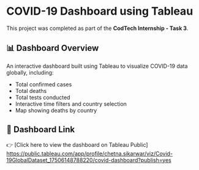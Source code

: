 # COVID-19 Dashboard using Tableau

This project was completed as part of the **CodTech Internship - Task 3**.

## 📊 Dashboard Overview

An interactive dashboard built using Tableau to visualize COVID-19 data globally, including:

- Total confirmed cases
- Total deaths
- Total tests conducted
- Interactive time filters and country selection
- Map showing deaths by country

## 🔗 Dashboard Link
👉 [Click here to view the dashboard on Tableau Public]
https://public.tableau.com/app/profile/chetna.sikarwar/viz/Covid-19GlobalDataset_17506148788220/covid-dashboard?publish=yes
